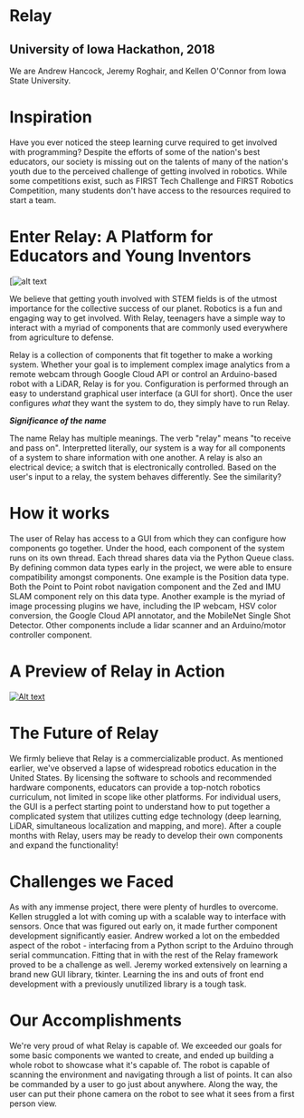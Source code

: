 # Relay
## University of Iowa Hackathon, 2018
We are Andrew Hancock, Jeremy Roghair, and Kellen O'Connor from Iowa State University.

# Inspiration
Have you ever noticed the steep learning curve required to get involved with programming? Despite the efforts of some of the nation's best educators, our society is missing out on the talents of many of the nation's youth due to the perceived challenge of getting involved in robotics.  While some competitions exist, such as FIRST Tech Challenge and FIRST Robotics Competition, many students don't have access to the resources required to start a team.

# Enter Relay: A Platform for Educators and Young Inventors

[![alt text](https://raw.githubusercontent.com/jroghair/hackathon/master/relaypic.JPG)

We believe that getting youth involved with STEM fields is of the utmost importance for the collective success of our planet.  Robotics is a fun and engaging way to get involved.  With Relay, teenagers have a simple way to interact with a myriad of components that are commonly used everywhere from agriculture to defense.

Relay is a collection of components that fit together to make a working system.  Whether your goal is to implement complex image analytics from a remote webcam through Google Cloud API or control an Arduino-based robot with a LiDAR, Relay is for you.  Configuration is performed through an easy to understand graphical user interface (a GUI for short).  Once the user configures *what* they want the system to do, they simply have to run Relay.

***Significance of the name***

The name Relay has multiple meanings.  The verb "relay" means "to receive and pass on".  Interpretted literally, our system is a way for all components of a system to share information with one another.  A relay is also an electrical device; a switch that is electronically controlled.  Based on the user's input to a relay, the system behaves differently.  See the similarity?

# How it works

The user of Relay has access to a GUI from which they can configure how components go together.  Under the hood, each component of the system runs on its own thread.  Each thread shares data via the Python Queue class.  By defining common data types early in the project, we were able to ensure compatibility amongst components.  One example is the Position data type.  Both the Point to Point robot navigation component and the Zed and IMU SLAM component rely on this data type.  Another example is the myriad of image processing plugins we have, including the IP webcam, HSV color conversion, the Google Cloud API annotator, and the MobileNet Single Shot Detector.  Other components include a lidar scanner and an Arduino/motor controller component.

# A Preview of Relay in Action

[![Alt text](https://img.youtube.com/vi/0XFblBnyezk/0.jpg)](https://www.youtube.com/watch?v=0XFblBnyezk)

# The Future of Relay

We firmly believe that Relay is a commercializable product.  As mentioned earlier, we've observed a lapse of widespread robotics education in the United States.  By licensing the software to schools and recommended hardware components, educators can provide a top-notch robotics curriculum, not limited in scope like other platforms.  For individual users, the GUI is a perfect starting point to understand how to put together a complicated system that utilizes cutting edge technology (deep learning, LiDAR, simultaneous localization and mapping, and more).  After a couple months with Relay, users may be ready to develop their own components and expand the functionality!

# Challenges we Faced

As with any immense project, there were plenty of hurdles to overcome.  Kellen struggled a lot with coming up with a scalable way to interface with sensors.  Once that was figured out early on, it made further component development significantly easier.  Andrew worked a lot on the embedded aspect of the robot - interfacing from a Python script to the Arduino through serial communcation.  Fitting that in with the rest of the Relay framework proved to be a challenge as well.  Jeremy worked extensively on learning a brand new GUI library, tkinter.  Learning the ins and outs of front end development with a previously unutilized library is a tough task.

# Our Accomplishments

We're very proud of what Relay is capable of.  We exceeded our goals for some basic components we wanted to create, and ended up building a whole robot to showcase what it's capable of.  The robot is capable of scanning the environment and navigating through a list of points.  It can also be commanded by a user to go just about anywhere.  Along the way, the user can put their phone camera on the robot to see what it sees from a first person view.



